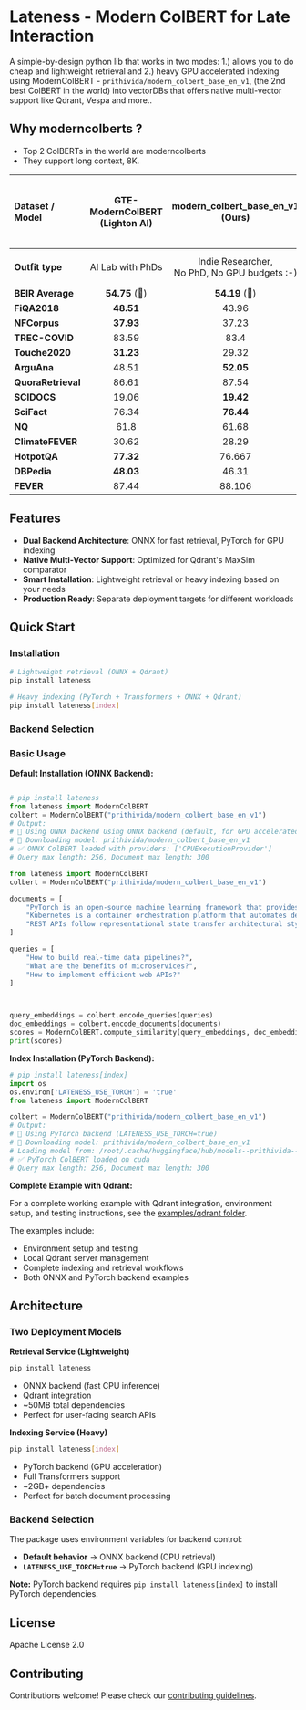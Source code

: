 # Lateness - Modern ColBERT for Late Interaction

A simple-by-design python lib that works in two modes: 1.) allows you to do cheap and lightweight retrieval and 2.) heavy GPU accelerated indexing using ModernColBERT -  `prithivida/modern_colbert_base_en_v1`, (the 2nd best ColBERT in the world) into vectorDBs that offers native multi-vector support like Qdrant, Vespa and more..


## Why moderncolberts ?

- Top 2 ColBERTs in the world are moderncolberts
- They support long context, 8K.

| Dataset / Model | GTE-ModernColBERT<br/>(Lighton AI) | modern_colbert_base_en_v1<br/>(Ours) | ColBERT-small<br/>(Answer AI, reproduced by Lighton) | jina-colbert-v2 | ColBERTv2.0 <br/> Stanford |
|:-----------------|:-----------------:|:-----------------:|:------------------------:|:---------------:|:------------:|
| **Outfit type**     | AI Lab with PhDs <br/>    | Indie Researcher, <br/> No PhD, No GPU budgets :-)      | AI Lab with PhDs                      | AI Lab with PhDs <br/>|  Academia with PhDs |
| **BEIR Average**     | **54.75** (🥇)   | **54.19** (🥈)       | 53.14                    | 52.30 | 49.48 |
| **FiQA2018**    | **48.51**         | 43.96             | 41.01                    | 40.8 | 35.6 |
| **NFCorpus**    | **37.93**         | 37.23             | 36.86                    | 34.6 | 33.8 |
| **TREC-COVID**  | 83.59             | 83.4             | 83.14                    | **83.4** | 73.3 |
| **Touche2020**  | **31.23**         | 29.32             | 24.95                    | 27.4 | 26.3 |
| **ArguAna**     | 48.51             | **52.05**         | 46.76                    | 36.6 | 46.3 |
| **QuoraRetrieval** | 86.61          | 87.54             | 87.89                | **88.7** | 85.2 |
| **SCIDOCS**     | 19.06             | **19.42**         | 18.72                    | 18.6 | 15.4 |
| **SciFact**     | 76.34             | **76.44**             | 74.02                    | 67.8 | 69.3 |
| **NQ**          | 61.8          | 61.68            | 59.42                    | 64.0 | 56.2 |
| **ClimateFEVER** | 30.62            | 28.29             | **32.83**                    | 23.9 | 17.6 |
| **HotpotQA**    | **77.32**         | 76.667             | 76.88                    | 76.6 | 66.7 |
| **DBPedia**     | **48.03**         | 46.31             | 46.36                    | 47.1 | 44.6 |
| **FEVER**       | 87.44             | 88.106             | **88.66**                    | 80.5 | 78.5 |



## Features

- **Dual Backend Architecture**: ONNX for fast retrieval, PyTorch for GPU indexing
- **Native Multi-Vector Support**: Optimized for Qdrant's MaxSim comparator
- **Smart Installation**: Lightweight retrieval or heavy indexing based on your needs
- **Production Ready**: Separate deployment targets for different workloads

## Quick Start

### Installation

```bash
# Lightweight retrieval (ONNX + Qdrant)
pip install lateness

# Heavy indexing (PyTorch + Transformers + ONNX + Qdrant)
pip install lateness[index]
```

### Backend Selection

### Basic Usage

**Default Installation (ONNX Backend):**
```python

# pip install lateness
from lateness import ModernColBERT
colbert = ModernColBERT("prithivida/modern_colbert_base_en_v1")
# Output:
# 🚀 Using ONNX backend Using ONNX backend (default, for GPU accelerated indexing, install lateness[index] and set LATENESS_USE_TORCH=true)
# 🔄 Downloading model: prithivida/modern_colbert_base_en_v1
# ✅ ONNX ColBERT loaded with providers: ['CPUExecutionProvider']
# Query max length: 256, Document max length: 300
```

```python
from lateness import ModernColBERT
colbert = ModernColBERT("prithivida/modern_colbert_base_en_v1")

documents = [
    "PyTorch is an open-source machine learning framework that provides tensor computations with GPU acceleration and deep neural networks built on tape-based autograd system.",
    "Kubernetes is a container orchestration platform that automates deployment, scaling, and management of containerized applications across clusters of machines.",
    "REST APIs follow representational state transfer architectural style using HTTP methods like GET, POST, PUT, DELETE for stateless client-server communication.",
]

queries = [
    "How to build real-time data pipelines?",
    "What are the benefits of microservices?",
    "How to implement efficient web APIs?"
]



query_embeddings = colbert.encode_queries(queries)
doc_embeddings = colbert.encode_documents(documents)
scores = ModernColBERT.compute_similarity(query_embeddings, doc_embeddings)
print(scores)
```


**Index Installation (PyTorch Backend):**
```python
# pip install lateness[index]
import os
os.environ['LATENESS_USE_TORCH'] = 'true'
from lateness import ModernColBERT

colbert = ModernColBERT("prithivida/modern_colbert_base_en_v1")
# Output:
# 🚀 Using PyTorch backend (LATENESS_USE_TORCH=true)
# 🔄 Downloading model: prithivida/modern_colbert_base_en_v1
# Loading model from: /root/.cache/huggingface/hub/models--prithivida--modern_colbert_base_en_v1/...
# ✅ PyTorch ColBERT loaded on cuda
# Query max length: 256, Document max length: 300
```

**Complete Example with Qdrant:**

For a complete working example with Qdrant integration, environment setup, and testing instructions, see the [examples/qdrant folder](./examples/qdrant/).

The examples include:
- Environment setup and testing
- Local Qdrant server management
- Complete indexing and retrieval workflows
- Both ONNX and PyTorch backend examples

## Architecture

### Two Deployment Models

**Retrieval Service (Lightweight)**
```bash
pip install lateness
```
- ONNX backend (fast CPU inference)
- Qdrant integration
- ~50MB total dependencies
- Perfect for user-facing search APIs

**Indexing Service (Heavy)**
```bash
pip install lateness[index]
```
- PyTorch backend (GPU acceleration)
- Full Transformers support
- ~2GB+ dependencies
- Perfect for batch document processing

### Backend Selection

The package uses environment variables for backend control:

- **Default behavior** → ONNX backend (CPU retrieval)
- **`LATENESS_USE_TORCH=true`** → PyTorch backend (GPU indexing)

**Note:** PyTorch backend requires `pip install lateness[index]` to install PyTorch dependencies.


## License

Apache License 2.0

## Contributing

Contributions welcome! Please check our [contributing guidelines](CONTRIBUTING.md).

